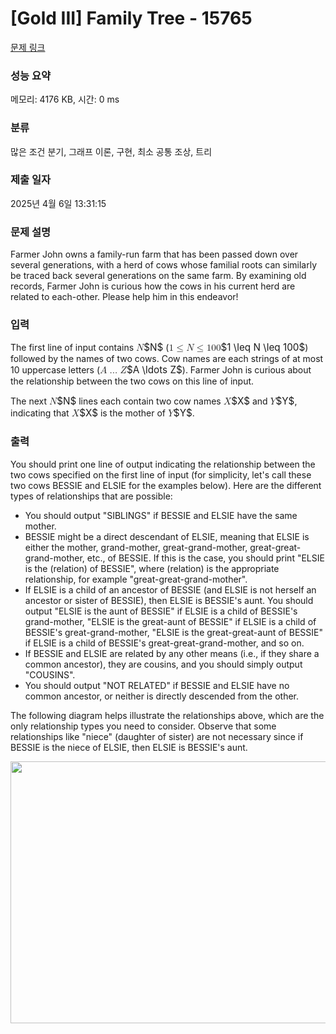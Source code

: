 # [Gold III] Family Tree - 15765 

[문제 링크](https://www.acmicpc.net/problem/15765) 

### 성능 요약

메모리: 4176 KB, 시간: 0 ms

### 분류

많은 조건 분기, 그래프 이론, 구현, 최소 공통 조상, 트리

### 제출 일자

2025년 4월 6일 13:31:15

### 문제 설명

<p>Farmer John owns a family-run farm that has been passed down over several generations, with a herd of cows whose familial roots can similarly be traced back several generations on the same farm. By examining old records, Farmer John is curious how the cows in his current herd are related to each-other. Please help him in this endeavor!</p>

### 입력 

 <p>The first line of input contains <mjx-container class="MathJax" jax="CHTML" style="font-size: 109%; position: relative;"><mjx-math class="MJX-TEX" aria-hidden="true"><mjx-mi class="mjx-i"><mjx-c class="mjx-c1D441 TEX-I"></mjx-c></mjx-mi></mjx-math><mjx-assistive-mml unselectable="on" display="inline"><math xmlns="http://www.w3.org/1998/Math/MathML"><mi>N</mi></math></mjx-assistive-mml><span aria-hidden="true" class="no-mathjax mjx-copytext">$N$</span></mjx-container> (<mjx-container class="MathJax" jax="CHTML" style="font-size: 109%; position: relative;"><mjx-math class="MJX-TEX" aria-hidden="true"><mjx-mn class="mjx-n"><mjx-c class="mjx-c31"></mjx-c></mjx-mn><mjx-mo class="mjx-n" space="4"><mjx-c class="mjx-c2264"></mjx-c></mjx-mo><mjx-mi class="mjx-i" space="4"><mjx-c class="mjx-c1D441 TEX-I"></mjx-c></mjx-mi><mjx-mo class="mjx-n" space="4"><mjx-c class="mjx-c2264"></mjx-c></mjx-mo><mjx-mn class="mjx-n" space="4"><mjx-c class="mjx-c31"></mjx-c><mjx-c class="mjx-c30"></mjx-c><mjx-c class="mjx-c30"></mjx-c></mjx-mn></mjx-math><mjx-assistive-mml unselectable="on" display="inline"><math xmlns="http://www.w3.org/1998/Math/MathML"><mn>1</mn><mo>≤</mo><mi>N</mi><mo>≤</mo><mn>100</mn></math></mjx-assistive-mml><span aria-hidden="true" class="no-mathjax mjx-copytext">$1 \leq N \leq 100$</span></mjx-container>) followed by the names of two cows. Cow names are each strings of at most 10 uppercase letters (<mjx-container class="MathJax" jax="CHTML" style="font-size: 109%; position: relative;"><mjx-math class="MJX-TEX" aria-hidden="true"><mjx-mi class="mjx-i"><mjx-c class="mjx-c1D434 TEX-I"></mjx-c></mjx-mi><mjx-mo class="mjx-n" space="2"><mjx-c class="mjx-c2026"></mjx-c></mjx-mo><mjx-mi class="mjx-i" space="2"><mjx-c class="mjx-c1D44D TEX-I"></mjx-c></mjx-mi></mjx-math><mjx-assistive-mml unselectable="on" display="inline"><math xmlns="http://www.w3.org/1998/Math/MathML"><mi>A</mi><mo>…</mo><mi>Z</mi></math></mjx-assistive-mml><span aria-hidden="true" class="no-mathjax mjx-copytext">$A \ldots Z$</span></mjx-container>). Farmer John is curious about the relationship between the two cows on this line of input.</p>

<p>The next <mjx-container class="MathJax" jax="CHTML" style="font-size: 109%; position: relative;"><mjx-math class="MJX-TEX" aria-hidden="true"><mjx-mi class="mjx-i"><mjx-c class="mjx-c1D441 TEX-I"></mjx-c></mjx-mi></mjx-math><mjx-assistive-mml unselectable="on" display="inline"><math xmlns="http://www.w3.org/1998/Math/MathML"><mi>N</mi></math></mjx-assistive-mml><span aria-hidden="true" class="no-mathjax mjx-copytext">$N$</span></mjx-container> lines each contain two cow names <mjx-container class="MathJax" jax="CHTML" style="font-size: 109%; position: relative;"><mjx-math class="MJX-TEX" aria-hidden="true"><mjx-mi class="mjx-i"><mjx-c class="mjx-c1D44B TEX-I"></mjx-c></mjx-mi></mjx-math><mjx-assistive-mml unselectable="on" display="inline"><math xmlns="http://www.w3.org/1998/Math/MathML"><mi>X</mi></math></mjx-assistive-mml><span aria-hidden="true" class="no-mathjax mjx-copytext">$X$</span></mjx-container> and <mjx-container class="MathJax" jax="CHTML" style="font-size: 109%; position: relative;"><mjx-math class="MJX-TEX" aria-hidden="true"><mjx-mi class="mjx-i"><mjx-c class="mjx-c1D44C TEX-I"></mjx-c></mjx-mi></mjx-math><mjx-assistive-mml unselectable="on" display="inline"><math xmlns="http://www.w3.org/1998/Math/MathML"><mi>Y</mi></math></mjx-assistive-mml><span aria-hidden="true" class="no-mathjax mjx-copytext">$Y$</span></mjx-container>, indicating that <mjx-container class="MathJax" jax="CHTML" style="font-size: 109%; position: relative;"><mjx-math class="MJX-TEX" aria-hidden="true"><mjx-mi class="mjx-i"><mjx-c class="mjx-c1D44B TEX-I"></mjx-c></mjx-mi></mjx-math><mjx-assistive-mml unselectable="on" display="inline"><math xmlns="http://www.w3.org/1998/Math/MathML"><mi>X</mi></math></mjx-assistive-mml><span aria-hidden="true" class="no-mathjax mjx-copytext">$X$</span></mjx-container> is the mother of <mjx-container class="MathJax" jax="CHTML" style="font-size: 109%; position: relative;"><mjx-math class="MJX-TEX" aria-hidden="true"><mjx-mi class="mjx-i"><mjx-c class="mjx-c1D44C TEX-I"></mjx-c></mjx-mi></mjx-math><mjx-assistive-mml unselectable="on" display="inline"><math xmlns="http://www.w3.org/1998/Math/MathML"><mi>Y</mi></math></mjx-assistive-mml><span aria-hidden="true" class="no-mathjax mjx-copytext">$Y$</span></mjx-container>.</p>

### 출력 

 <p>You should print one line of output indicating the relationship between the two cows specified on the first line of input (for simplicity, let's call these two cows BESSIE and ELSIE for the examples below). Here are the different types of relationships that are possible:</p>

<ul>
	<li>You should output "SIBLINGS" if BESSIE and ELSIE have the same mother.</li>
	<li>BESSIE might be a direct descendant of ELSIE, meaning that ELSIE is either the mother, grand-mother, great-grand-mother, great-great-grand-mother, etc., of BESSIE. If this is the case, you should print "ELSIE is the (relation) of BESSIE", where (relation) is the appropriate relationship, for example "great-great-grand-mother".</li>
	<li>If ELSIE is a child of an ancestor of BESSIE (and ELSIE is not herself an ancestor or sister of BESSIE), then ELSIE is BESSIE's aunt. You should output "ELSIE is the aunt of BESSIE" if ELSIE is a child of BESSIE's grand-mother, "ELSIE is the great-aunt of BESSIE" if ELSIE is a child of BESSIE's great-grand-mother, "ELSIE is the great-great-aunt of BESSIE" if ELSIE is a child of BESSIE's great-great-grand-mother, and so on.</li>
	<li>If BESSIE and ELSIE are related by any other means (i.e., if they share a common ancestor), they are cousins, and you should simply output "COUSINS".</li>
	<li>You should output "NOT RELATED" if BESSIE and ELSIE have no common ancestor, or neither is directly descended from the other.</li>
</ul>

<p>The following diagram helps illustrate the relationships above, which are the only relationship types you need to consider. Observe that some relationships like "niece" (daughter of sister) are not necessary since if BESSIE is the niece of ELSIE, then ELSIE is BESSIE's aunt.</p>

<p style="text-align: center;"><img alt="" src="https://onlinejudgeimages.s3-ap-northeast-1.amazonaws.com/problem/15765/1.png" style="width: 593px; height: 419px;"></p>

